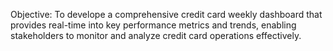 Objective: To develope a comprehensive credit card weekly dashboard that provides real-time into key performance metrics and trends,
enabling stakeholders to monitor and analyze credit card operations effectively.
